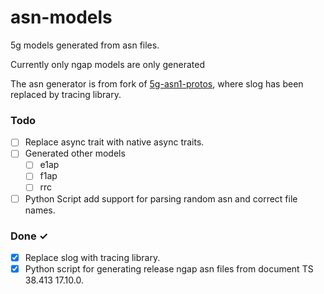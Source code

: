 # asn-models

5g models generated from asn files.

Currently only ngap models are only generated 

The asn generator is from fork of [5g-asn1-protos](https://github.com/nplrkn/5g-asn1-protos), where slog has been replaced by tracing library.

### Todo

- [ ] Replace async trait with native async traits.  
- [ ] Generated other models
  - [ ] e1ap
  - [ ] f1ap
  - [ ] rrc
- [ ] Python Script add support for parsing random asn and correct file names.

### Done ✓

- [x] Replace slog with tracing library.
- [x] Python script for generating release ngap asn files from document TS 38.413 17.10.0.
